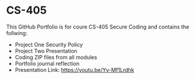 # CS-405

This GitHub Portfolio is for coure CS-405 Secure Coding and contains the follwing: 
  * Project One Security Policy
  * Project Two Presentation
  * Coding ZIP files from all modules
  * Portfolio journal reflection
  * Presentation Link: https://youtu.be/Yy-Mf1Lrdhk
